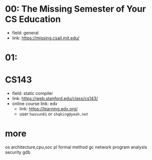 # 00: The Missing Semester of Your CS Education

- field: general
- link: https://missing.csail.mit.edu/

# 01: 

# CS143

- field: static compiler
- link: https://web.stanford.edu/class/cs143/
- online course link: edx
  - link: https://learning.edx.org/
  - user `haosun01` or `shqking@yeah.net`

# more

os
architecture,cpu,soc
pl
formal method
gc
network
program analysis
security
gdb


